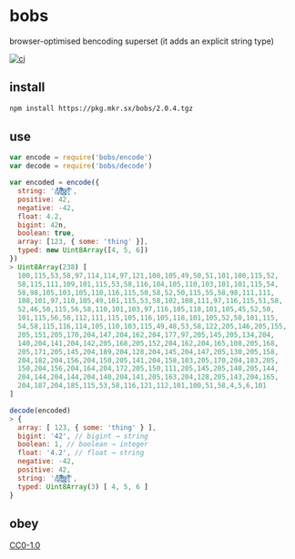 # bobs
browser-optimised bencoding superset (it adds an explicit string type)

[![ci](https://travis-ci.org/michaelrhodes/bobs.svg?branch=master)](https://travis-ci.org/michaelrhodes/bobs)

## install
```sh
npm install https://pkg.mkr.sx/bobs/2.0.4.tgz
```

## use
```js
var encode = require('bobs/encode')
var decode = require('bobs/decode')

var encoded = encode({
  string: 'ẕ̢͒͛͗ͪ̓ḁ̢͑͆̌̍̎ͨ͘l̶̜̖͍̞ͨͫ͑̽̀̑̓͂͞g̷͖̜̤̬͖ͪo͑͌͐̐̐̌̍ͣ̀͏̥̻̹',
  positive: 42,
  negative: -42,
  float: 4.2,
  bigint: 42n,
  boolean: true,
  array: [123, { some: 'thing' }],
  typed: new Uint8Array([4, 5, 6])
})
> Uint8Array(238) [
  100,115,53,58,97,114,114,97,121,108,105,49,50,51,101,100,115,52,
  58,115,111,109,101,115,53,58,116,104,105,110,103,101,101,115,54,
  58,98,105,103,105,110,116,115,50,58,52,50,115,55,58,98,111,111,
  108,101,97,110,105,49,101,115,53,58,102,108,111,97,116,115,51,58,
  52,46,50,115,56,58,110,101,103,97,116,105,118,101,105,45,52,50,
  101,115,56,58,112,111,115,105,116,105,118,101,105,52,50,101,115,
  54,58,115,116,114,105,110,103,115,49,48,53,58,122,205,146,205,155,
  205,151,205,170,204,147,204,162,204,177,97,205,145,205,134,204,
  140,204,141,204,142,205,168,205,152,204,162,204,165,108,205,168,
  205,171,205,145,204,189,204,128,204,145,204,147,205,130,205,158,
  204,182,204,156,204,150,205,141,204,158,103,205,170,204,183,205,
  150,204,156,204,164,204,172,205,150,111,205,145,205,140,205,144,
  204,144,204,144,204,140,204,141,205,163,204,128,205,143,204,165,
  204,187,204,185,115,53,58,116,121,112,101,100,51,58,4,5,6,101
]

decode(encoded)
> {
  array: [ 123, { some: 'thing' } ],
  bigint: '42', // bigint → string
  boolean: 1, // boolean → integer
  float: '4.2', // float → string
  negative: -42,
  positive: 42,
  string: 'ẕ̢͒͛͗ͪ̓ḁ̢͑͆̌̍̎ͨ͘l̶̜̖͍̞ͨͫ͑̽̀̑̓͂͞g̷͖̜̤̬͖ͪo͑͌͐̐̐̌̍ͣ̀͏̥̻̹',
  typed: Uint8Array(3) [ 4, 5, 6 ]
}
```

## obey
[CC0-1.0](https://creativecommons.org/publicdomain/zero/1.0/)
